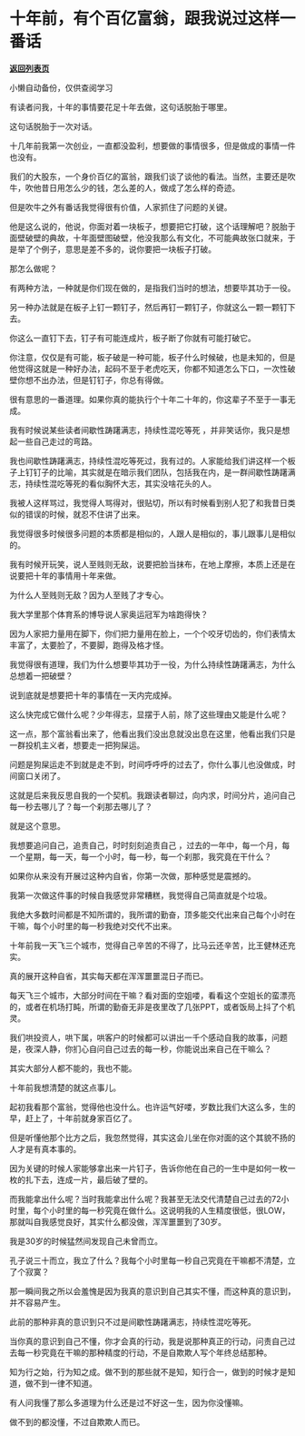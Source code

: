 # 十年前，有个百亿富翁，跟我说过这样一番话

[**返回列表页**](/gzh/记忆承载3)

小懒自动备份，仅供查阅学习

有读者问我，十年的事情要花足十年去做，这句话脱胎于哪里。  

  

这句话脱胎于一次对话。

  

十几年前我第一次创业，一直都没盈利，想要做的事情很多，但是做成的事情一件也没有。

  

我们的大股东，一个身价百亿的富翁，跟我们谈了谈他的看法。当然，主要还是吹牛，吹他昔日用怎么少的钱，怎么差的人，做成了怎么样的奇迹。  

  

但是吹牛之外有番话我觉得很有价值，人家抓住了问题的关键。  

  

他是这么说的，他说，你面对着一块板子，想要把它打破，这个话理解吧？脱胎于面壁破壁的典故，十年面壁图破壁，他没我那么有文化，不可能典故张口就来，于是举了个例子，意思是差不多的，说你要把一块板子打破。  

  

那怎么做呢？

  

有两种方法，一种就是你们现在做的，是指我们当时的想法，想要毕其功于一役。

  

另一种办法就是在板子上钉一颗钉子，然后再钉一颗钉子，你就这么一颗一颗钉下去。  

  

你这么一直钉下去，钉子有可能连成片，板子断了你就有可能打破它。

  

你注意，仅仅是有可能，板子破是一种可能，板子什么时候破，也是未知的，但是他觉得这就是一种好办法，起码不至于老虎吃天，你都不知道怎么下口，一次性破壁你想不出办法，但是钉钉子，你总有得做。

  

很有意思的一番道理。如果你真的能执行个十年二十年的，你这辈子不至于一事无成。

  

我有时候说某些读者间歇性踌躇满志，持续性混吃等死 ，并非笑话你，我只是想起一些自己走过的弯路。  

  

我也间歇性踌躇满志，持续性混吃等死过，我有过的。人家能给我们讲这样一个板子上钉钉子的比喻，其实就是在暗示我们团队，包括我在内，是一群间歇性踌躇满志，持续性混吃等死的看似胸怀大志，其实没啥花头的人。

  

我被人这样骂过，我觉得人骂得对，很贴切，所以有时候看到别人犯了和我昔日类似的错误的时候，就忍不住讲了出来。  

  

我觉得很多时候很多问题的本质都是相似的，人跟人是相似的，事儿跟事儿是相似的。

  

我有时候开玩笑，说人至贱则无敌，说要把脸当抹布，在地上摩擦，本质上还是在说要把十年的事情用十年来做。  

  

为什么人至贱则无敌？因为人至贱了才专心。

  

我大学里那个体育系的博导说人家奥运冠军为啥跑得快？  

  

因为人家把力量用在脚下，你们把力量用在脸上，一个个咬牙切齿的，你们表情太丰富了，太要脸了，不要脚，跑得及格才怪。

  

我觉得很有道理，我们为什么想要毕其功于一役，为什么持续性踌躇满志，为什么总想着一把破壁？  

  

说到底就是想要把十年的事情在一天内完成掉。

  

这么快完成它做什么呢？少年得志，显摆于人前，除了这些理由又能是什么呢？  

  

这一点，那个富翁看出来了，他看出我们没出息就没出息在这里，他看出我们只是一群投机主义者，想要走一把狗屎运。  

  

问题是狗屎运走不到就是走不到，时间呼呼呼的过去了，你什么事儿也没做成，时间窗口关闭了。  

  

这就是后来我反思自我的一个契机。我跟读者聊过，向内求，时间分片，追问自己每一秒去哪儿了？每一个刹那去哪儿了？  

  

就是这个意思。  

  

我想要追问自己，追责自己，时时刻刻追责自己 ，过去的一年中，每一个月，每一个星期，每一天，每一个小时，每一秒，每一个刹那，我究竟在干什么？  

  

如果你从来没有开展过这种内自省，你第一次做，那种感觉是震撼的。  

  

我第一次做这件事的时候自我感觉非常糟糕，我觉得自己简直就是个垃圾。  

  

我绝大多数时间都是不知所谓的，我所谓的勤奋，顶多能交代出来自己每个小时在干嘛，每个小时里的每一秒我绝对交代不出来。  

  

十年前我一天飞三个城市，觉得自己辛苦的不得了，比马云还辛苦，比王健林还充实。  

  

真的展开这种自省，其实每天都在浑浑噩噩混日子而已。

  

每天飞三个城市，大部分时间在干嘛？看对面的空姐喽，看看这个空姐长的蛮漂亮的，或者在机场打盹，所谓的勤奋无非是夜里改了几张PPT，或者饭局上抖了个机灵。

  

我们哄投资人，哄下属，哄客户的时候都可以讲出一千个感动自我的故事，问题是，夜深人静，你扪心自问自己过去的每一秒，你能说出来自己在干嘛么？  

  

其实大部分人都不能的，我也不能。  

  

十年前我想清楚的就这点事儿。  

  

起初我看那个富翁，觉得他也没什么。也许运气好喽，岁数比我们大这么多，生的早，赶上了，十年前就身家百亿了。

  

但是听懂他那个比方之后，我忽然觉得，其实这会儿坐在你对面的这个其貌不扬的人才是有真本事的。  

  

因为关键的时候人家能够拿出来一片钉子，告诉你他在自己的一生中是如何一枚一枚的扎下去，连成一片，最后破了壁的。

  

而我能拿出什么呢？当时我能拿出什么呢？我甚至无法交代清楚自己过去的72小时里，每个小时里的每一秒究竟在做什么。这说明我的人生精度很低，很LOW，那就叫自我感觉良好，其实什么都没做，浑浑噩噩到了30岁。

  

我是30岁的时候猛然间发现自己未曾而立。  

  

孔子说三十而立，我立了什么？我每个小时里每一秒自己究竟在干嘛都不清楚，立了个寂寞？

  

那一瞬间我之所以会羞愧是因为我真的意识到自己其实不懂，而这种真的意识到，并不容易产生。

  

此前的那种非真的意识到只不过是间歇性踌躇满志，持续性混吃等死。

  

当你真的意识到自己不懂，你才会真的行动，我是说那种真正的行动，问责自己过去每一秒究竟在干嘛的那种精度的行动，不是自欺欺人写个年终总结那种。

  

知为行之始，行为知之成。做不到的那些就不是知，知行合一，做到的时候才是知道，做不到一律不知道。

  

有人问我懂了那么多道理为什么还是过不好这一生，因为你没懂嘛。

  

做不到的都没懂，不过自欺欺人而已。

